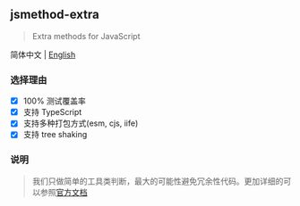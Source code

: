 ## jsmethod-extra

> Extra methods for JavaScript 

简体中文 | [English](https://github.com/a572251465/jsmethod-extra.md)

### 选择理由

- [x] 100% 测试覆盖率
- [x] 支持 TypeScript
- [x] 支持多种打包方式(esm, cjs, iife)
- [x] 支持 tree shaking

### 说明

> 我们只做简单的工具类判断，最大的可能性避免冗余性代码。更加详细的可以参照[官方文档](https://a572251465.github.io/jsmethod-extra.docs/)